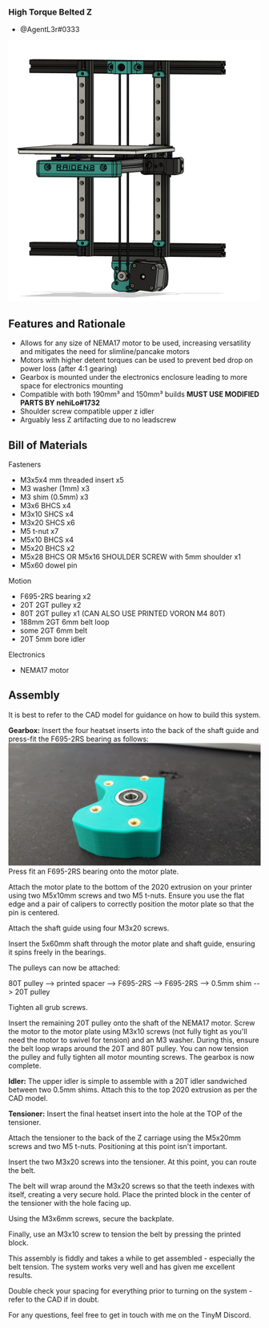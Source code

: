 
### High Torque Belted Z

- @AgentL3r#0333

![Pic](https://github.com/AgentL3r/Tiny-M/blob/master/usermods/high_torque_belted_z/images/Fusion360_INQJiKzElE.png)

## Features and Rationale
- Allows for any size of NEMA17 motor to be used, increasing versatility and mitigates the need for slimline/pancake motors 
- Motors with higher detent torques can be used to prevent bed drop on power loss (after 4:1 gearing)
- Gearbox is mounted under the electronics enclosure leading to more space for electronics mounting
- Compatible with both 190mm³ and 150mm³ builds **MUST USE MODIFIED PARTS BY nehiLo#1732**
- Shoulder screw compatible upper z idler
- Arguably less Z artifacting due to no leadscrew
  
## Bill of Materials

Fasteners
- M3x5x4 mm threaded insert x5
- M3 washer (1mm) x3
- M3 shim (0.5mm) x3
- M3x6 BHCS x4
- M3x10 SHCS x4
- M3x20 SHCS x6
- M5 t-nut x7
- M5x10 BHCS x4
- M5x20 BHCS x2
- M5x28 BHCS OR M5x16 SHOULDER SCREW with 5mm shoulder x1
- M5x60 dowel pin

Motion
- F695-2RS bearing x2
- 20T 2GT pulley x2
- 80T 2GT pulley x1 (CAN ALSO USE PRINTED VORON M4 80T)
- 188mm 2GT 6mm belt loop
- some 2GT 6mm belt
- 20T 5mm bore idler

Electronics
- NEMA17 motor


## Assembly
It is best to refer to the CAD  model for guidance on how to build this system.

**Gearbox:**
Insert the four heatset inserts into the back of the shaft guide and press-fit the F695-2RS bearing as follows:
![Pic](https://github.com/AgentL3r/Tiny-M/blob/master/usermods/high_torque_belted_z/images/20210607_135443.jpg)
Press fit an F695-2RS bearing onto the motor plate.

Attach the motor plate to the bottom of the 2020 extrusion on your printer using two M5x10mm screws and two M5 t-nuts. Ensure you use the flat edge and a pair of calipers to correctly position the motor plate so that the pin is centered.

Attach the shaft guide using four M3x20 screws.

Insert the 5x60mm shaft through the motor plate and shaft guide, ensuring it spins freely in the bearings.

The pulleys can now be attached:

80T pulley --> printed spacer --> F695-2RS --> F695-2RS  --> 0.5mm shim --> 20T pulley

Tighten all grub screws.

Insert the remaining 20T pulley onto the shaft of the NEMA17 motor. Screw the motor to the motor plate using M3x10 screws (not fully tight as you'll need the motor to swivel for tension) and an M3 washer. During this, ensure the belt loop wraps around the 20T and 80T pulley. You can now tension the pulley and fully tighten all motor mounting screws. The gearbox is now complete.

**Idler:**
The upper idler is simple to assemble with a 20T idler sandwiched between two 0.5mm shims. Attach this to the top 2020 extrusion as per the CAD model.

**Tensioner:**
Insert the final heatset insert into the hole at the TOP of the tensioner.

Attach the tensioner to the back of the Z carriage using the M5x20mm screws and two M5 t-nuts. Positioning at this point isn't important.

Insert the two M3x20 screws into the tensioner. At this point, you can route the belt. 

The belt will wrap around the M3x20 screws so that the teeth indexes with itself, creating a very secure hold. Place the printed block in the center of the tensioner with the hole facing up.

Using the M3x6mm screws, secure the backplate.

Finally, use an M3x10 screw to tension the belt by pressing the printed block.

This assembly is fiddly and takes a while to get assembled - especially the belt tension. The system works very well and has given me excellent results.

Double check your spacing for everything prior to turning on the system - refer to the CAD if in doubt.

For any questions, feel free to get in touch with me on the TinyM Discord.
